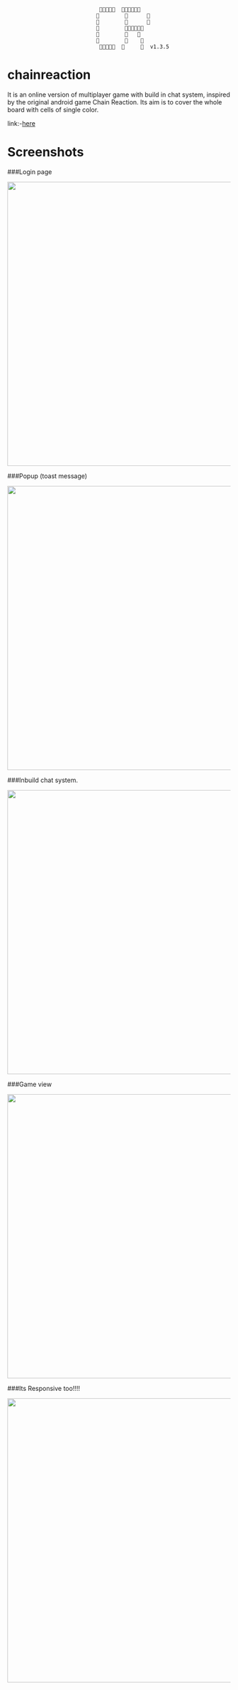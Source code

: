 
                                     
                                               
                                              
                                          
                                              
                                              
                                          v1.3.5
                                                

# chainreaction
It is an online version of multiplayer game with build in chat system, inspired by the original android game Chain Reaction. Its aim is to cover the whole board with cells of single color.

link:-<a href="https://onlinechainreaction.herokuapp.com" target="_Blank">here</a>

# Screenshots

###Login page
<center><img src="/scrot/home.png" width="640"/></center>

###Popup (toast message)
<center><img src="/scrot/initial.png" width="640"/></center>

###Inbuild chat system.
<center><img src="/scrot/messenger.png" width="640"/></center>

###Game view
<center><img src="/scrot/game.png" width="640"/></center>

###Its Responsive too!!!!
<center><img src="/scrot/mobgame.png" width="640"/></center>



